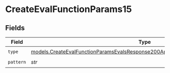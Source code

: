 # CreateEvalFunctionParams15


## Fields

| Field                                                                                                                                                                        | Type                                                                                                                                                                         | Required                                                                                                                                                                     | Description                                                                                                                                                                  |
| ---------------------------------------------------------------------------------------------------------------------------------------------------------------------------- | ---------------------------------------------------------------------------------------------------------------------------------------------------------------------------- | ---------------------------------------------------------------------------------------------------------------------------------------------------------------------------- | ---------------------------------------------------------------------------------------------------------------------------------------------------------------------------- |
| `type`                                                                                                                                                                       | [models.CreateEvalFunctionParamsEvalsResponse200ApplicationJSONResponseBody515Type](../models/createevalfunctionparamsevalsresponse200applicationjsonresponsebody515type.md) | :heavy_check_mark:                                                                                                                                                           | N/A                                                                                                                                                                          |
| `pattern`                                                                                                                                                                    | *str*                                                                                                                                                                        | :heavy_check_mark:                                                                                                                                                           | N/A                                                                                                                                                                          |